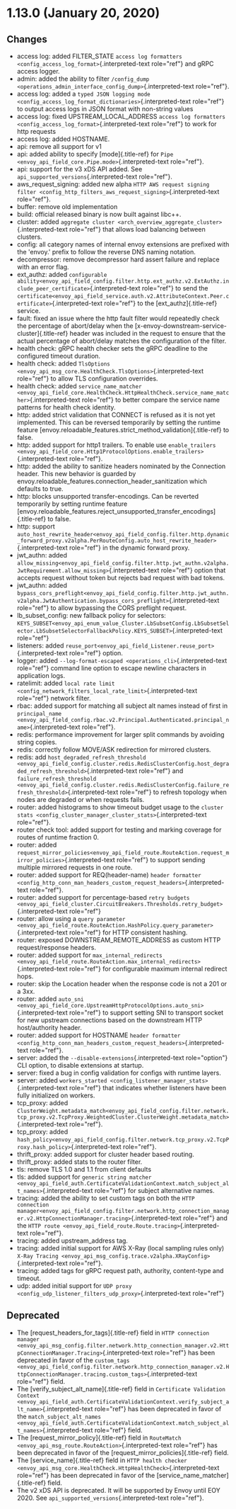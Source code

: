 1.13.0 (January 20, 2020)
=========================

Changes
-------

-   access log: added FILTER\_STATE
    `access log formatters <config_access_log_format>`{.interpreted-text
    role="ref"} and gRPC access logger.
-   admin: added the ability to filter
    `/config_dump <operations_admin_interface_config_dump>`{.interpreted-text
    role="ref"}.
-   access log: added a
    `typed JSON logging mode <config_access_log_format_dictionaries>`{.interpreted-text
    role="ref"} to output access logs in JSON format with non-string
    values
-   access log: fixed UPSTREAM\_LOCAL\_ADDRESS
    `access log formatters <config_access_log_format>`{.interpreted-text
    role="ref"} to work for http requests
-   access log: added HOSTNAME.
-   api: remove all support for v1
-   api: added ability to specify [mode]{.title-ref} for
    `Pipe <envoy_api_field_core.Pipe.mode>`{.interpreted-text
    role="ref"}.
-   api: support for the v3 xDS API added. See
    `api_supported_versions`{.interpreted-text role="ref"}.
-   aws\_request\_signing: added new alpha
    `HTTP AWS request signing filter <config_http_filters_aws_request_signing>`{.interpreted-text
    role="ref"}.
-   buffer: remove old implementation
-   build: official released binary is now built against libc++.
-   cluster: added
    `aggregate cluster <arch_overview_aggregate_cluster>`{.interpreted-text
    role="ref"} that allows load balancing between clusters.
-   config: all category names of internal envoy extensions are prefixed
    with the \'envoy.\' prefix to follow the reverse DNS naming
    notation.
-   decompressor: remove decompressor hard assert failure and replace
    with an error flag.
-   ext\_authz: added
    `configurable ability<envoy_api_field_config.filter.http.ext_authz.v2.ExtAuthz.include_peer_certificate>`{.interpreted-text
    role="ref"} to send the
    `certificate<envoy_api_field_service.auth.v2.AttributeContext.Peer.certificate>`{.interpreted-text
    role="ref"} to the [ext\_authz]{.title-ref} service.
-   fault: fixed an issue where the http fault filter would repeatedly
    check the percentage of abort/delay when the
    [x-envoy-downstream-service-cluster]{.title-ref} header was included
    in the request to ensure that the actual percentage of abort/delay
    matches the configuration of the filter.
-   health check: gRPC health checker sets the gRPC deadline to the
    configured timeout duration.
-   health check: added
    `TlsOptions <envoy_api_msg_core.HealthCheck.TlsOptions>`{.interpreted-text
    role="ref"} to allow TLS configuration overrides.
-   health check: added
    `service_name_matcher <envoy_api_field_core.HealthCheck.HttpHealthCheck.service_name_matcher>`{.interpreted-text
    role="ref"} to better compare the service name patterns for health
    check identity.
-   http: added strict validation that CONNECT is refused as it is not
    yet implemented. This can be reversed temporarily by setting the
    runtime feature
    [envoy.reloadable\_features.strict\_method\_validation]{.title-ref}
    to false.
-   http: added support for http1 trailers. To enable use
    `enable_trailers <envoy_api_field_core.Http1ProtocolOptions.enable_trailers>`{.interpreted-text
    role="ref"}.
-   http: added the ability to sanitize headers nominated by the
    Connection header. This new behavior is guarded by
    envoy.reloadable\_features.connection\_header\_sanitization which
    defaults to true.
-   http: blocks unsupported transfer-encodings. Can be reverted
    temporarily by setting runtime feature
    [envoy.reloadable\_features.reject\_unsupported\_transfer\_encodings]{.title-ref}
    to false.
-   http: support
    `auto_host_rewrite_header<envoy_api_field_config.filter.http.dynamic_forward_proxy.v2alpha.PerRouteConfig.auto_host_rewrite_header>`{.interpreted-text
    role="ref"} in the dynamic forward proxy.
-   jwt\_authn: added
    `allow_missing<envoy_api_field_config.filter.http.jwt_authn.v2alpha.JwtRequirement.allow_missing>`{.interpreted-text
    role="ref"} option that accepts request without token but rejects
    bad request with bad tokens.
-   jwt\_authn: added
    `bypass_cors_preflight<envoy_api_field_config.filter.http.jwt_authn.v2alpha.JwtAuthentication.bypass_cors_preflight>`{.interpreted-text
    role="ref"} to allow bypassing the CORS preflight request.
-   lb\_subset\_config: new fallback policy for selectors:
    `KEYS_SUBSET<envoy_api_enum_value_Cluster.LbSubsetConfig.LbSubsetSelector.LbSubsetSelectorFallbackPolicy.KEYS_SUBSET>`{.interpreted-text
    role="ref"}
-   listeners: added
    `reuse_port<envoy_api_field_Listener.reuse_port>`{.interpreted-text
    role="ref"} option.
-   logger: added
    `--log-format-escaped <operations_cli>`{.interpreted-text
    role="ref"} command line option to escape newline characters in
    application logs.
-   ratelimit: added
    `local rate limit <config_network_filters_local_rate_limit>`{.interpreted-text
    role="ref"} network filter.
-   rbac: added support for matching all subject alt names instead of
    first in
    `principal_name <envoy_api_field_config.rbac.v2.Principal.Authenticated.principal_name>`{.interpreted-text
    role="ref"}.
-   redis: performance improvement for larger split commands by avoiding
    string copies.
-   redis: correctly follow MOVE/ASK redirection for mirrored clusters.
-   redis: add
    `host_degraded_refresh_threshold <envoy_api_field_config.cluster.redis.RedisClusterConfig.host_degraded_refresh_threshold>`{.interpreted-text
    role="ref"} and
    `failure_refresh_threshold <envoy_api_field_config.cluster.redis.RedisClusterConfig.failure_refresh_threshold>`{.interpreted-text
    role="ref"} to refresh topology when nodes are degraded or when
    requests fails.
-   router: added histograms to show timeout budget usage to the
    `cluster stats <config_cluster_manager_cluster_stats>`{.interpreted-text
    role="ref"}.
-   router check tool: added support for testing and marking coverage
    for routes of runtime fraction 0.
-   router: added
    `request_mirror_policies<envoy_api_field_route.RouteAction.request_mirror_policies>`{.interpreted-text
    role="ref"} to support sending multiple mirrored requests in one
    route.
-   router: added support for REQ(header-name)
    `header formatter <config_http_conn_man_headers_custom_request_headers>`{.interpreted-text
    role="ref"}.
-   router: added support for percentage-based
    `retry budgets <envoy_api_field_cluster.CircuitBreakers.Thresholds.retry_budget>`{.interpreted-text
    role="ref"}
-   router: allow using a
    `query parameter <envoy_api_field_route.RouteAction.HashPolicy.query_parameter>`{.interpreted-text
    role="ref"} for HTTP consistent hashing.
-   router: exposed DOWNSTREAM\_REMOTE\_ADDRESS as custom HTTP
    request/response headers.
-   router: added support for
    `max_internal_redirects <envoy_api_field_route.RouteAction.max_internal_redirects>`{.interpreted-text
    role="ref"} for configurable maximum internal redirect hops.
-   router: skip the Location header when the response code is not a 201
    or a 3xx.
-   router: added
    `auto_sni <envoy_api_field_core.UpstreamHttpProtocolOptions.auto_sni>`{.interpreted-text
    role="ref"} to support setting SNI to transport socket for new
    upstream connections based on the downstream HTTP host/authority
    header.
-   router: added support for HOSTNAME `header formatter
    <config_http_conn_man_headers_custom_request_headers>`{.interpreted-text
    role="ref"}.
-   server: added the `--disable-extensions`{.interpreted-text
    role="option"} CLI option, to disable extensions at startup.
-   server: fixed a bug in config validation for configs with runtime
    layers.
-   server: added
    `workers_started <config_listener_manager_stats>`{.interpreted-text
    role="ref"} that indicates whether listeners have been fully
    initialized on workers.
-   tcp\_proxy: added
    `ClusterWeight.metadata_match<envoy_api_field_config.filter.network.tcp_proxy.v2.TcpProxy.WeightedCluster.ClusterWeight.metadata_match>`{.interpreted-text
    role="ref"}.
-   tcp\_proxy: added
    `hash_policy<envoy_api_field_config.filter.network.tcp_proxy.v2.TcpProxy.hash_policy>`{.interpreted-text
    role="ref"}.
-   thrift\_proxy: added support for cluster header based routing.
-   thrift\_proxy: added stats to the router filter.
-   tls: remove TLS 1.0 and 1.1 from client defaults
-   tls: added support for
    `generic string matcher <envoy_api_field_auth.CertificateValidationContext.match_subject_alt_names>`{.interpreted-text
    role="ref"} for subject alternative names.
-   tracing: added the ability to set custom tags on both the
    `HTTP connection manager<envoy_api_field_config.filter.network.http_connection_manager.v2.HttpConnectionManager.tracing>`{.interpreted-text
    role="ref"} and the
    `HTTP route <envoy_api_field_route.Route.tracing>`{.interpreted-text
    role="ref"}.
-   tracing: added upstream\_address tag.
-   tracing: added initial support for AWS X-Ray (local sampling rules
    only)
    `X-Ray Tracing <envoy_api_msg_config.trace.v2alpha.XRayConfig>`{.interpreted-text
    role="ref"}.
-   tracing: added tags for gRPC request path, authority, content-type
    and timeout.
-   udp: added initial support for
    `UDP proxy <config_udp_listener_filters_udp_proxy>`{.interpreted-text
    role="ref"}

Deprecated
----------

-   The [request\_headers\_for\_tags]{.title-ref} field in
    `HTTP connection manager
    <envoy_api_msg_config.filter.network.http_connection_manager.v2.HttpConnectionManager.Tracing>`{.interpreted-text
    role="ref"} has been deprecated in favor of the `custom_tags
    <envoy_api_field_config.filter.network.http_connection_manager.v2.HttpConnectionManager.tracing.custom_tags>`{.interpreted-text
    role="ref"} field.
-   The [verify\_subject\_alt\_name]{.title-ref} field in
    `Certificate Validation Context
    <envoy_api_field_auth.CertificateValidationContext.verify_subject_alt_name>`{.interpreted-text
    role="ref"} has been deprecated in favor of the
    `match_subject_alt_names
    <envoy_api_field_auth.CertificateValidationContext.match_subject_alt_names>`{.interpreted-text
    role="ref"} field.
-   The [request\_mirror\_policy]{.title-ref} field in
    `RouteMatch <envoy_api_msg_route.RouteAction>`{.interpreted-text
    role="ref"} has been deprecated in favor of the
    [request\_mirror\_policies]{.title-ref} field.
-   The [service\_name]{.title-ref} field in
    `HTTP health checker <envoy_api_msg_core.HealthCheck.HttpHealthCheck>`{.interpreted-text
    role="ref"} has been deprecated in favor of the
    [service\_name\_matcher]{.title-ref} field.
-   The v2 xDS API is deprecated. It will be supported by Envoy until
    EOY 2020. See `api_supported_versions`{.interpreted-text
    role="ref"}.

